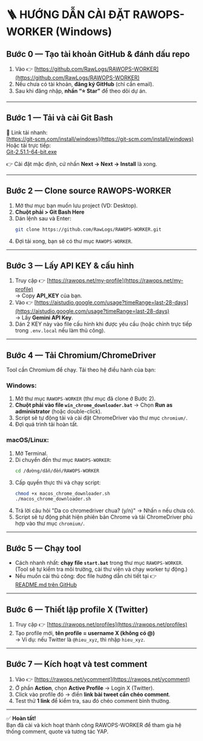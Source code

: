 # 🪜 HƯỚNG DẪN CÀI ĐẶT RAWOPS-WORKER (Windows)

## **Bước 0 — Tạo tài khoản GitHub & đánh dấu repo**
1. Vào 👉 [https://github.com/RawLogs/RAWOPS-WORKER](https://github.com/RawLogs/RAWOPS-WORKER)  
2. Nếu chưa có tài khoản, **đăng ký GitHub** (chỉ cần email).  
3. Sau khi đăng nhập, **nhấn “⭐ Star”** để theo dõi dự án.

---

## **Bước 1 — Tải và cài Git Bash**
🔗 Link tải nhanh:  
[https://git-scm.com/install/windows](https://git-scm.com/install/windows)  
Hoặc tải trực tiếp:  
[Git-2.51.1-64-bit.exe](https://github.com/git-for-windows/git/releases/download/v2.51.1.windows.1/Git-2.51.1-64-bit.exe)

👉 Cài đặt mặc định, cứ nhấn **Next → Next → Install** là xong.

---

## **Bước 2 — Clone source RAWOPS-WORKER**
1. Mở thư mục bạn muốn lưu project (VD: Desktop).  
2. **Chuột phải > Git Bash Here**  
3. Dán lệnh sau và Enter:
   ```bash
   git clone https://github.com/RawLogs/RAWOPS-WORKER.git
   ```
4. Đợi tải xong, bạn sẽ có thư mục `RAWOPS-WORKER`.

---

## **Bước 3 — Lấy API KEY & cấu hình**
1. Truy cập 👉 [https://rawops.net/my-profile](https://rawops.net/my-profile)  
   → Copy **API_KEY** của bạn.  
2. Vào 👉 [https://aistudio.google.com/usage?timeRange=last-28-days](https://aistudio.google.com/usage?timeRange=last-28-days)  
   → Lấy **Gemini API Key**.  
3. Dán 2 KEY này vào file cấu hình khi được yêu cầu (hoặc chỉnh trực tiếp trong `.env.local` nếu làm thủ công).

---

## **Bước 4 — Tải Chromium/ChromeDriver**

Tool cần Chromium để chạy. Tải theo hệ điều hành của bạn:

### **Windows:**
1. Mở thư mục `RAWOPS-WORKER` (thư mục đã clone ở Bước 2).
2. **Chuột phải vào file `win_chrome_downloader.bat`** → Chọn **Run as administrator** (hoặc double-click).
3. Script sẽ tự động tải và cài đặt ChromeDriver vào thư mục `chromium/`.
4. Đợi quá trình tải hoàn tất.

### **macOS/Linux:**
1. Mở Terminal.
2. Di chuyển đến thư mục `RAWOPS-WORKER`:
   ```bash
   cd /đường/dẫn/đến/RAWOPS-WORKER
   ```
3. Cấp quyền thực thi và chạy script:
   ```bash
   chmod +x macos_chrome_downloader.sh
   ./macos_chrome_downloader.sh
   ```
4. Trả lời câu hỏi "Da co chromedriver chua? (y/n)" → Nhấn `n` nếu chưa có.
5. Script sẽ tự động phát hiện phiên bản Chrome và tải ChromeDriver phù hợp vào thư mục `chromium/`.

---

## **Bước 5 — Chạy tool**

- Cách nhanh nhất: **chạy file `start.bat`** trong thư mục `RAWOPS-WORKER`.  
  (Tool sẽ tự kiểm tra môi trường, cài thư viện và chạy worker tự động.)  
- Nếu muốn cài thủ công: đọc file hướng dẫn chi tiết tại 👉  
  [README.md trên GitHub](https://github.com/RawLogs/RAWOPS-WORKER/blob/master/README.md)

---

## **Bước 6 — Thiết lập profile X (Twitter)**
1. Truy cập 👉 [https://rawops.net/profiles](https://rawops.net/profiles)  
2. Tạo profile mới, **tên profile = username X (không có @)**  
   → Ví dụ: nếu Twitter là `@hieu_xyz`, thì nhập `hieu_xyz`.

---

## **Bước 7 — Kích hoạt và test comment**
1. Vào 👉 [https://rawops.net/ycomment](https://rawops.net/ycomment)  
2. Ở phần **Action**, chọn **Active Profile** → Login X (Twitter).  
3. Click vào profile đó → điền **link bài tweet cần chéo comment**.  
4. Test thử **1 link** để kiểm tra, sau đó chéo comment bình thường.

---

✅ **Hoàn tất!**  
Bạn đã cài và kích hoạt thành công RAWOPS-WORKER để tham gia hệ thống comment, quote và tương tác YAP.
